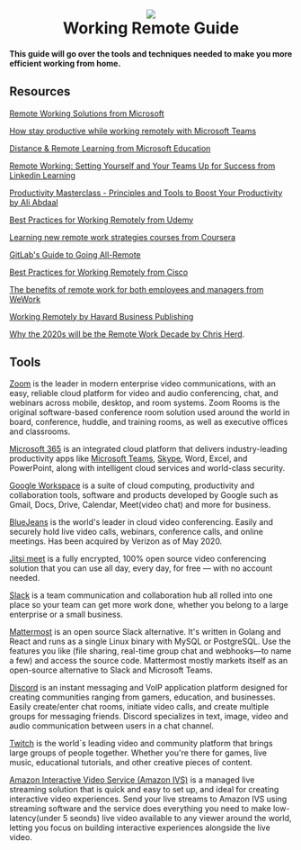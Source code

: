 <h1 align="center">
 <img src="https://user-images.githubusercontent.com/45159366/91498283-577ece80-e874-11ea-970c-302e61b84120.png">
  <br />
 Working Remote Guide
</h1>

#### This guide will go over the tools and techniques needed to make you more efficient working from home.

## Resources

[Remote Working Solutions from Microsoft](https://www.microsoft.com/en-us/resilience/remote-working-solutions)

[How stay productive while working remotely with Microsoft Teams](https://www.microsoft.com/en-us/microsoft-365/microsoft-teams/work-remotely)

[Distance & Remote Learning from Microsoft Education](https://www.microsoft.com/en-us/education/remote-learning)

[Remote Working: Setting Yourself and Your Teams Up for Success from Linkedin Learning](https://www.linkedin.com/learning/paths/remote-working-setting-yourself-and-your-teams-up-for-success)

[Productivity Masterclass - Principles and Tools to Boost Your Productivity by Ali Abdaal](https://www.skillshare.com/classes/Productivity-Masterclass-Principles-and-Tools-to-Boost-Your-Productivity/647318269?via=user-profile)

[Best Practices for Working Remotely from Udemy](https://www.udemy.com/course/quick-guide-to-working-remotely-from-vp-of-learning/)

[Learning new remote work strategies courses from Coursera](https://www.coursera.org/collections/remote-work-strategies)

[GitLab's Guide to Going All-Remote](https://about.gitlab.com/company/culture/all-remote/guide/)

[Best Practices for Working Remotely from Cisco](https://www.webex.com/webexremotework.html)

[The benefits of remote work for both employees and managers from WeWork](https://www.wework.com/ideas/worklife/benefits-of-working-remotely)

[Working Remotely by Havard Business Publishing](https://www.harvardbusiness.org/when-remote-work-is-the-only-option/)

[Why the 2020s will be the Remote Work Decade by Chris Herd](https://www.linkedin.com/pulse/why-2020s-remote-work-decade-chris-herd).

## Tools

[Zoom](https://zoom.us/) is the leader in modern enterprise video communications, with an easy, reliable cloud platform for video and audio conferencing, chat, and webinars across mobile, desktop, and room systems. Zoom Rooms is the original software-based conference room solution used around the world in board, conference, huddle, and training rooms, as well as executive offices and classrooms.

[Microsoft 365](https://www.microsoft.com/en-us/microsoft-365) is an integrated cloud platform that delivers industry-leading productivity apps like [Microsoft Teams](https://www.microsoft.com/en-us/microsoft-365/microsoft-teams/group-chat-software), [Skype](https://www.skype.com/en/), Word, Excel, and PowerPoint, along with intelligent cloud services and world-class security.

[Google Workspace](https://workspace.google.com/) is a suite of cloud computing, productivity and collaboration tools, software and products developed by Google such as Gmail, Docs, Drive, Calendar, Meet(video chat) and more for business.

[BlueJeans](https://www.bluejeans.com/) is the world's leader in cloud video conferencing. Easily and securely hold live video calls, webinars, conference calls, and online meetings. Has been acquired by Verizon as of May 2020.

[Jitsi meet](https://jitsi.org/jitsi-meet/) is a fully encrypted, 100% open source video conferencing solution that you can use all day, every day, for free — with no account needed.

[Slack](https://slack.com/) is a team communication and collaboration hub all rolled into one place so your team can get more work done, whether you belong to a large enterprise or a small business.

[Mattermost](https://mattermost.com/) is an open source Slack alternative. It's written in Golang and React and runs as a single Linux binary with MySQL or PostgreSQL. Use the features you like (file sharing, real-time group chat and webhooks—to name a few) and access the source code. Mattermost mostly markets itself as an open-source alternative to Slack and Microsoft Teams.

[Discord](https://discord.com/) is an instant messaging and VoIP application platform designed for creating communities ranging from gamers, education, and businesses. Easily create/enter chat rooms, initiate video calls, and create multiple groups for messaging friends. Discord specializes in text, image, video and audio communication between users in a chat channel.

[Twitch](https://www.twitch.tv/) is the world`s leading video and community platform that brings large groups of people together. Whether you're there for games, live music, educational tutorials, and other creative pieces of content.

[Amazon Interactive Video Service (Amazon IVS)](https://aws.amazon.com/ivs/) is a managed live streaming solution that is quick and easy to set up, and ideal for creating interactive video experiences. Send your live streams to Amazon IVS using streaming software and the service does everything you need to make low-latency(under 5 seonds) live video available to any viewer around the world, letting you focus on building interactive experiences alongside the live video.
